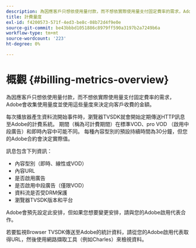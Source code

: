 ```yaml
---
description: 為因應客戶只想依使用量付款，而不想依實際使用量支付固定費率的需求，Adobe會收集使用量度並使用這些量度來決定向客戶收費的金額。
title: 計費量度
exl-id: f4200573-571f-4ed3-be8c-08b72d4f9e0e
source-git-commit: be43bbbd1051886c8979ff590a3197b2a7249b6a
workflow-type: tm+mt
source-wordcount: '223'
ht-degree: 0%

---
```


# 概觀 {#billing-metrics-overview}

為因應客戶只想依使用量付款，而不想依實際使用量支付固定費率的需求，Adobe會收集使用量度並使用這些量度來決定向客戶收費的金額。

每次播放器產生資料流開始事件時，瀏覽器TVSDK就會開始定期傳送HTTP訊息至Adobe的計費系統。 期間（稱為可計費期間）在標準VOD、pro VOD （啟用中段廣告）和即時內容中可能不同。 每種內容型別的預設持續時間為30分鐘，但您的Adobe合約會決定實際值。

訊息包含下列資訊：

* 內容型別（即時、線性或VOD）
* 內容URL
* 是否啟用廣告
* 是否啟用中段廣告（僅限VOD）
* 資料流是否受DRM保護
* 瀏覽器TVSDK版本和平台

Adobe會預先設定此安排，但如果您想要變更安排，請與您的Adobe啟用代表合作。

若要監視Browser TVSDK傳送至Adobe的統計資料，請從您的Adobe啟用代表取得URL，然後使用網路擷取工具（例如Charles）來檢視資料。
